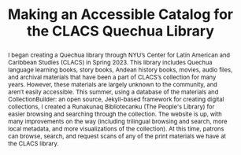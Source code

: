 ---
pid: g2023warsco
done: true
title: Making an Accessible Catalog for the CLACS Quechua Library
category: Grad Fellowship Project
tags:
- public-humanities
cohort_year: '2023'
abstract: 'I began creating a Quechua library through NYU’s Center for Latin American
  and Caribbean Studies (CLACS) in Spring 2023. This library includes Quechua language
  learning books, story books, Andean history books, movies, audio files, and archival
  materials that have been a part of CLACS’s collection for many years. However, these
  materials are largely unknown to the community, and aren’t easily accessible. This
  summer, using a database of the materials and CollectionBuilder: an open source,
  Jekyll-based framework for creating digital collections, I created a Runakunaq Bibliotecanku
  (The People''s Library) for easier browsing and searching through the collection.
  The website is up, with many improvements on the way (including trilingual browsing
  and search, more local metadata, and more visualizations of the collection). At
  this time, patrons can browse, search, and request scans of any of the print materials
  we have at the CLACS library.'
pis:
- warsco
link: https://runaqlib.hosting.nyu.edu/
order: '058'
layout: project
---